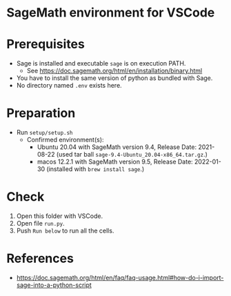 SageMath environment for VSCode
====
# Prerequisites
- Sage is installed and executable `sage` is on execution PATH.
    - See https://doc.sagemath.org/html/en/installation/binary.html
- You have to install the same version of python as bundled with Sage.
- No directory named `.env` exists here.

# Preparation
- Run `setup/setup.sh`
    - Confirmed environment(s):
        - Ubuntu 20.04 with SageMath version 9.4, Release Date: 2021-08-22 (used tar ball `sage-9.4-Ubuntu_20.04-x86_64.tar.gz`.)
        - macos 12.2.1 with SageMath version 9.5, Release Date: 2022-01-30 (installed with `brew install sage`.)

# Check
1. Open this folder with VSCode.
1. Open file `run.py`.
1. Push `Run below` to run all the cells.

# References
- https://doc.sagemath.org/html/en/faq/faq-usage.html#how-do-i-import-sage-into-a-python-script
